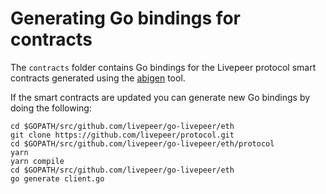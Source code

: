 # Generating Go bindings for contracts

The `contracts` folder contains Go bindings for the Livepeer protocol smart contracts generated using the 
[abigen](https://github.com/ethereum/go-ethereum/tree/master/cmd/abigen) tool.

If the smart contracts are updated you can generate new Go bindings by doing the following:

```
cd $GOPATH/src/github.com/livepeer/go-livepeer/eth
git clone https://github.com/livepeer/protocol.git
cd $GOPATH/src/github.com/livepeer/go-livepeer/eth/protocol
yarn
yarn compile
cd $GOPATH/src/github.com/livepeer/go-livepeer/eth
go generate client.go
```
